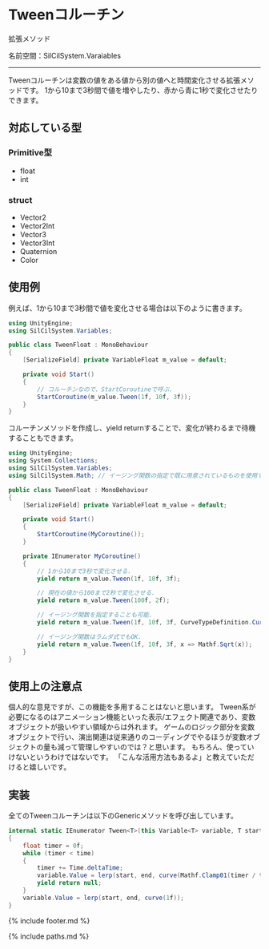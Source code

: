 # Tweenコルーチン

拡張メソッド

名前空間：SilCilSystem.Varaiables

---

Tweenコルーチンは変数の値をある値から別の値へと時間変化させる拡張メソッドです。
1から10まで3秒間で値を増やしたり、赤から青に1秒で変化させたりできます。

## 対応している型

### Primitive型

- float
- int

### struct

- Vector2
- Vector2Int
- Vector3
- Vector3Int
- Quaternion
- Color

## 使用例

例えば、1から10まで3秒間で値を変化させる場合は以下のように書きます。

```cs
using UnityEngine;
using SilCilSystem.Variables;

public class TweenFloat : MonoBehaviour
{
    [SerializeField] private VariableFloat m_value = default;

    private void Start()
    {
        // コルーチンなので、StartCoroutineで呼ぶ.
        StartCoroutine(m_value.Tween(1f, 10f, 3f));
    }
}
```

コルーチンメソッドを作成し、yield returnすることで、変化が終わるまで待機することもできます。

```cs
using UnityEngine;
using System.Collections;
using SilCilSystem.Variables;
using SilCilSystem.Math; // イージング関数の指定で既に用意されているものを使用する場合は必要.

public class TweenFloat : MonoBehaviour
{
    [SerializeField] private VariableFloat m_value = default;

    private void Start()
    {
        StartCoroutine(MyCoroutine());
    }

    private IEnumerator MyCoroutine()
    {
        // 1から10まで3秒で変化させる.
        yield return m_value.Tween(1f, 10f, 3f);

        // 現在の値から100まで2秒で変化させる.
        yield return m_value.Tween(100f, 2f);

        // イージング関数を指定することも可能.
        yield return m_value.Tween(1f, 10f, 3f, CurveTypeDefinition.CurveType.EaseInOutQuad);

        // イージング関数はラムダ式でもOK.
        yield return m_value.Tween(1f, 10f, 3f, x => Mathf.Sqrt(x));
    }
}
```

## 使用上の注意点

個人的な意見ですが、この機能を多用することはないと思います。
Tween系が必要になるのはアニメーション機能といった表示/エフェクト関連であり、変数オブジェクトが扱いやすい領域からは外れます。
ゲームのロジック部分を変数オブジェクトで行い、演出関連は従来通りのコーディングでやるほうが変数オブジェクトの量も減って管理しやすいのでは？と思います。
もちろん、使っていけないというわけではないです。
「こんな活用方法もあるよ」と教えていただけると嬉しいです。

## 実装

全てのTweenコルーチンは以下のGenericメソッドを呼び出しています。

```cs
internal static IEnumerator Tween<T>(this Variable<T> variable, T start, T end, float time, Func<T, T, float, T> lerp, Func<float, float> curve)
{
    float timer = 0f;
    while (timer < time)
    {
        timer += Time.deltaTime;
        variable.Value = lerp(start, end, curve(Mathf.Clamp01(timer / time)));
        yield return null;
    }
    variable.Value = lerp(start, end, curve(1f));
}
```

<!--- footer --->

{% include footer.md %}

<!--- 参照 --->

{% include paths.md %}
